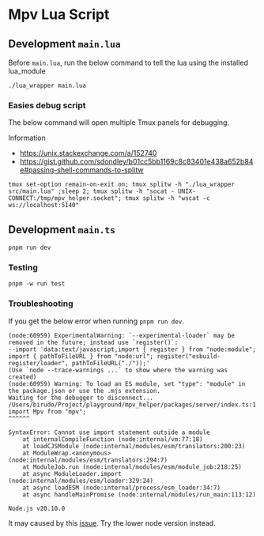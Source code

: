 # Mpv Lua Script

## Development `main.lua`

Before `main.lua`, run the below command to tell the lua using the installed lua_module

```shell
./lua_wrapper main.lua
```

### Easies debug script

The below command will open multiple Tmux panels for debugging.

Information

- https://unix.stackexchange.com/a/152740
- https://gist.github.com/sdondley/b01cc5bb1169c8c83401e438a652b84e#passing-shell-commands-to-splitw

```shell
tmux set-option remain-on-exit on; tmux splitw -h "./lua_wrapper src/main.lua" ;sleep 2; tmux splitw -h "socat - UNIX-CONNECT:/tmp/mpv_helper.socket"; tmux splitw -h "wscat -c ws://localhost:5140"

```

## Development `main.ts`

```shell
pnpm run dev
```

### Testing

```shell
pnpm -w run test
```

### Troubleshooting

If you get the below error when running `pnpm run dev`.

```shell
(node:60959) ExperimentalWarning: `--experimental-loader` may be removed in the future; instead use `register()`:
--import 'data:text/javascript,import { register } from "node:module"; import { pathToFileURL } from "node:url"; register("esbuild-register/loader", pathToFileURL("./"));'
(Use `node --trace-warnings ...` to show where the warning was created)
(node:60959) Warning: To load an ES module, set "type": "module" in the package.json or use the .mjs extension.
Waiting for the debugger to disconnect...
/Users/birudo/Project/playground/mpv_helper/packages/server/index.ts:1
import Mpv from "mpv";
^^^^^^

SyntaxError: Cannot use import statement outside a module
    at internalCompileFunction (node:internal/vm:77:18)
    at loadCJSModule (node:internal/modules/esm/translators:200:23)
    at ModuleWrap.<anonymous> (node:internal/modules/esm/translators:294:7)
    at ModuleJob.run (node:internal/modules/esm/module_job:218:25)
    at async ModuleLoader.import (node:internal/modules/esm/loader:329:24)
    at async loadESM (node:internal/process/esm_loader:34:7)
    at async handleMainPromise (node:internal/modules/run_main:113:12)

Node.js v20.10.0
```

It may caused by this [issue](https://github.com/egoist/esbuild-register/issues/96). Try the lower node version instead.
